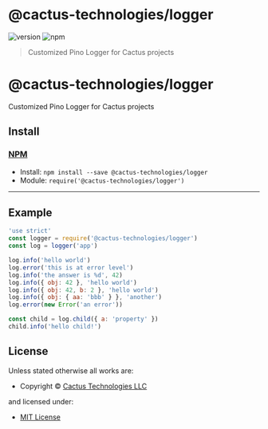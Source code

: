 # @cactus-technologies/logger

![version](https://img.shields.io/badge/version-2.1.2-green.svg)
![npm](https://img.shields.io/badge/npm-private-red.svg)

> Customized Pino Logger for Cactus projects

<!-- TITLE/ -->

<h1>@cactus-technologies/logger</h1>

<!-- /TITLE -->

<!-- DESCRIPTION/ -->

Customized Pino Logger for Cactus projects

<!-- /DESCRIPTION -->

<!-- INSTALL/ -->

<h2>Install</h2>

<a href="https://npmjs.com" title="npm is a package manager for javascript"><h3>NPM</h3></a><ul>

<li>Install: <code>npm install --save @cactus-technologies/logger</code></li>
<li>Module: <code>require('@cactus-technologies/logger')</code></li></ul>

<!-- /INSTALL -->

---

## Example

```js
'use strict'
const logger = require('@cactus-technologies/logger')
const log = logger('app')

log.info('hello world')
log.error('this is at error level')
log.info('the answer is %d', 42)
log.info({ obj: 42 }, 'hello world')
log.info({ obj: 42, b: 2 }, 'hello world')
log.info({ obj: { aa: 'bbb' } }, 'another')
log.error(new Error('an error'))

const child = log.child({ a: 'property' })
child.info('hello child!')
```

<!-- LICENSE/ -->

<h2>License</h2>

Unless stated otherwise all works are:

<ul><li>Copyright &copy; <a href="http://www.cactus.is">Cactus Technologies LLC</a></li></ul>

and licensed under:

<ul><li><a href="http://spdx.org/licenses/MIT.html">MIT License</a></li></ul>

<!-- /LICENSE -->
